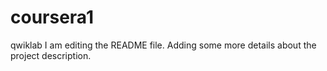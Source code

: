 # coursera1
qwiklab
I am editing the README file. Adding some more details about the project description.
